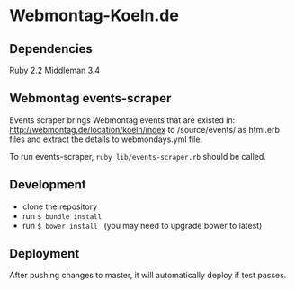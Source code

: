 # Webmontag-Koeln.de

## Dependencies

  Ruby 2.2
  Middleman 3.4

## Webmontag events-scraper

  Events scraper brings Webmontag events that are existed in: http://webmontag.de/location/koeln/index to /source/events/ as html.erb files and extract the details to webmondays.yml file.

  To run events-scraper, `ruby lib/events-scraper.rb` should be called.

## Development

- clone the repository
- run `$ bundle install`
- run `$ bower install ` (you may need to upgrade bower to latest)

## Deployment

After pushing changes to master, it will automatically deploy if test passes.

